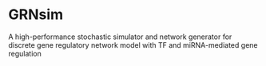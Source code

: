 # GRNsim
A high-performance stochastic simulator and network generator for discrete gene regulatory network model with TF and miRNA-mediated gene regulation
